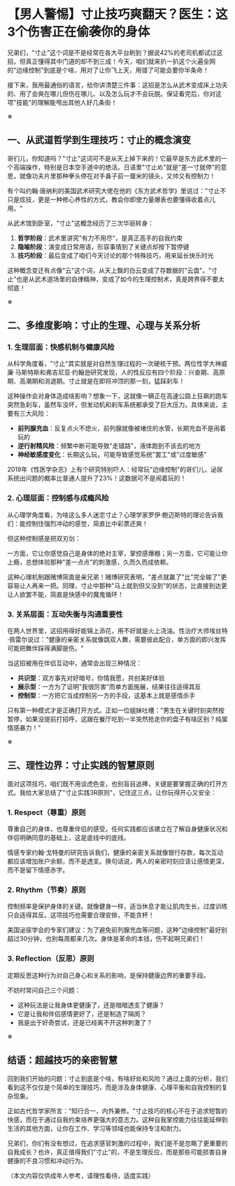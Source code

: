 # 【男人警惕】寸止技巧爽翻天？医生：这3个伤害正在偷袭你的身体

兄弟们，"寸止"这个词是不是经常在各大平台刷到？据说42%的老司机都试过这招，但真正懂得其中门道的却不到三成！今天，咱们就来扒一扒这个火遍全网的"边缘控制"到底是个啥，用对了让你飞上天，用错了可能会要你半条命！

接下来，我用最通俗的语言，给你讲清楚三件事：这招是怎么从武术变成床上功夫的、用了会爽在哪儿但伤在哪儿、以及怎么玩才不会玩脱。保证看完后，你对这项"技能"的理解能甩出其他人好几条街！

✵

## 一、从武道哲学到生理技巧：寸止的概念演变

哥们儿，你知道吗？"寸止"这词可不是从天上掉下来的！它最早是东方武术里的一个高端操作，特别是日本空手道中的绝活。日语里"寸止め"就是"差一寸就停"的意思，就像功夫片里那种拳头停在对手鼻子前一厘米的镜头，又帅又有控制力！

有个叫约翰·唐纳利的美国武术研究大佬在他的《东方武术哲学》里说过："寸止不只是炫技，更是一种修心养性的方式，教会你即使力量爆表也要懂得收着点儿用。"

从武术馆到卧室，"寸止"这概念经历了三次华丽转身：

1. **哲学阶段**：武术里讲究"有力不用尽"，是真正高手的自我约束
2. **隐喻阶段**：演变成日常用语，形容事情到了关键点却按下暂停键
3. **技巧阶段**：最后变成了咱们今天讨论的那个特殊技巧，用来延长快乐时光

这种概念变迁有点像"云"这个词，从天上飘的白云变成了存数据的"云盘"。"寸止"也是从武术道场里的自律精神，变成了如今的生理控制术，真是跨界得不要太彻底！

✵

## 二、多维度影响：寸止的生理、心理与关系分析

### 1. 生理层面：快感机制与健康风险

从科学角度看，"寸止"其实就是对自然生理过程的一次硬核干预。两位性学大神威廉·马斯特斯和弗吉尼亚·约翰逊研究发现，人的性反应有四个阶段：兴奋期、高原期、高潮期和消退期。寸止就是在即将冲顶的那一刻，猛踩刹车！

这种操作会对身体造成啥影响？想象一下，这就像一辆正在高速公路上狂飙的跑车突然急刹车，虽然车没坏，但发动机和刹车系统都承受了巨大压力。具体来说，主要有三大风险：

- **前列腺充血**：反复点火不熄火，前列腺就像被堵住的水管，长期充血不是闹着玩的
- **逆行射精风险**：频繁中断可能导致"走错路"，液体跑到不该去的地方
- **神经敏感度变化**：长期这么玩，可能导致感觉系统"罢工"或"过度敏感"

2019年《性医学杂志》上有个研究特别吓人：经常玩"边缘控制"的哥们儿，泌尿系统出问题的概率比普通人提升了23%！这数据可不是闹着玩的！

### 2. 心理层面：控制感与成瘾风险

从心理学角度看，为啥这么多人迷恋寸止？心理学家罗伊·鲍迈斯特的理论告诉我们：能控制住强烈冲动的感觉，简直比中彩票还爽！

但这种控制感是把双刃剑：

一方面，它让你感觉自己是身体的绝对主宰，掌控感爆棚；另一方面，它可能让你上瘾，总想体验那种"差一点点"的刺激感，久而久而成依赖。

这种心理机制跟赌博简直是亲兄弟！赌博研究表明，"差点就赢了"比"完全输了"更容易让人再来一把。同理，寸止中那种"马上就到但又没到"的状态，比直接到达更让人欲罢不能，简直是快感中的魔鬼循环！

### 3. 关系层面：互动失衡与沟通重要性

在两人世界里，这招用得好能锦上添花，用不好就是火上浇油。性治疗大师埃丝特·佩雷尔说过："健康的亲密关系就像跳双人舞，需要彼此配合，单方面的即兴发挥可能把舞伴踩得满脚是伤。"

当这招被用在伴侣互动中，通常会出现三种情况：

- **共识型**：双方事先对好暗号，你情我愿，共创美好体验
- **展示型**：一方为了证明"我很厉害"而单方面施展，结果往往适得其反
- **控制型**：一方把它当成控制另一方的手段，这基本上就是感情杀手

只有第一种模式才是正确打开方式。正如一位姐妹吐槽："男生在关键时刻突然按暂停，如果没提前打招呼，这跟在餐厅吃到一半突然抢走你的盘子有啥区别？纯属情感暴力！"

✵

## 三、理性边界：寸止实践的智慧原则

面对这项技巧，咱们既不用谈虎色变，也别盲目追捧，关键是要掌握正确的打开方式。我给大家总结了"寸止实践3R原则"，记住这三点，让你玩得开心又安全：

### 1. Respect（尊重）原则

尊重自己的身体，也尊重伴侣的感受。任何实践都应该建立在了解自身健康状况和伴侣明确同意的基础上，这是底线中的底线。

情感专家约翰·戈特曼的研究告诉我们，健康的亲密关系就像银行存款，每次互动都应该增加账户余额，而不是透支。换句话说，两人的亲密时刻应该让感情更深，而不是留下情感赤字。

### 2. Rhythm（节奏）原则

控制频率是保护身体的关键。就像健身一样，适当休息才能让肌肉生长，过度训练只会适得其反。这项技巧也需要合理安排，不能贪杯！

美国泌尿学会的专家们建议：为了避免前列腺充血等问题，这种"边缘控制"最好别超过30分钟，也别每周都来几次。身体是革命的本钱，伤不起啊兄弟们！

### 3. Reflection（反思）原则

定期反思这种行为对自己身心和关系的影响，是保持健康边界的重要手段。

不妨时常问自己三个问题：
- 这种玩法是让我身体更健康了，还是暗暗透支了健康？
- 它是让我和伴侣感情更好了，还是制造了隔阂？
- 我是出于好奇尝试，还是已经离不开这种刺激了？

✵

## 结语：超越技巧的亲密智慧

回到我们开始的问题：寸止到底是个啥，有啥好处和风险？通过上面的分析，我们看到这不仅仅是个简单的生理技巧，而是涉及身体健康、心理平衡和自我控制的复杂现象。

正如古代哲学家所言："知行合一，内外兼修。"寸止技巧的核心不在于追求短暂的快感，而在于通过自我约束培养更强大的意志力。这种自我掌控能力往往能延伸到生活的其他方面，让你在工作、学习等领域也能保持专注和耐力。

兄弟们，你们有没有想过，在追求感官刺激的过程中，我们是不是忽略了更重要的自我成长？也许，真正值得我们"寸止"的，不是生理反应，而是那些可能损害自身健康的不良习惯和冲动行为。

（本文内容仅供成年人参考，请理性看待，适度实践）
